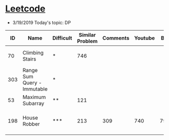 # [Leetcode](https://leetcode.com/problemset/all/) 
* 3/19/2019 Today's topic: DP


ID | Name | Difficult | Similar Problem | Comments| Youtube | Bili | Post | #8 | #9 | Remark1 | Remark2
--- | --- | --- | --- |--- |--- |--- |--- |--- |--- |--- |---
70 | Climbing Stairs | * | 746 |  |   |   |   |    |   |  I: O(n), S = O(n), T = O(n) |  
303| Range Sum Query - Immutable | * |   |   |  |   |   |  |   |   |  
53 | Maximum Subarray | ** | 121 |  |   |   |   |    |   |    | 
198 | House Robber | *** | 213 | 309 | 740 | 790 | 801 |    |   |  I: O(n), S = O(3n), T = O(3n)  | 
